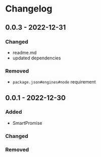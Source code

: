 # Changelog

## 0.0.3 - 2022-12-31

### Changed

- readme.md
- updated dependencies

### Removed

- `package.json#engines#node` requirement

## 0.0.1 - 2022-12-30

### Added

- SmartPromise

### Changed

### Removed
